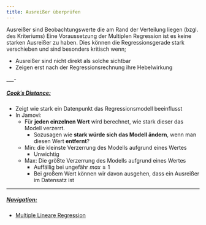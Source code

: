 ```yaml
---
title: Ausreißer überprüfen
---
```



Ausreißer sind Beobachtungswerte die am Rand der Verteilung liegen (bzgl. des Kriteriums)
Eine Voraussetzung der Multiplen Regression ist es keine starken Ausreißer zu haben. Dies können die Regressionsgerade stark verschieben und sind besonders kritisch wenn;

* Ausreißer sind nicht direkt als solche sichtbar
* Zeigen erst nach der Regressionsrechnung ihre Hebelwirkung

\_\_\_-

##### <u>Cook´s Distance:</u>

* Zeigt wie stark ein Datenpunkt das Regressionsmodell beeinflusst
* In Jamovi:
  * Für **jeden einzelnen Wert** wird berechnet, wie stark dieser das Modell verzerrt.
    * Sozusagen wie **stark würde sich das Modell ändern**, wenn man diesen Wert **entfernt**?
  * Min: die kleinste Verzerrung des Modells aufgrund eines Wertes
    * Unwichtig
  * Max: Die größte Verzerrung des Modells aufgrund eines Wertes
    * Auffällig bei ungefähr $max \ge1$
    * Bei großem Wert können wir davon ausgehen, dass ein Ausreißer im Datensatz ist

---

##### <u>Navigation:</u>

* [Multiple Lineare Regression](/Multiple-lineare-regression)

